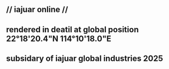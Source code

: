 // iajuar online //
-------------------
rendered in deatil at global position 22°18'20.4"N 114°10'18.0"E 
----------------------------------------------------------------
subsidary of iajuar global industries 2025
------------------------------------------
